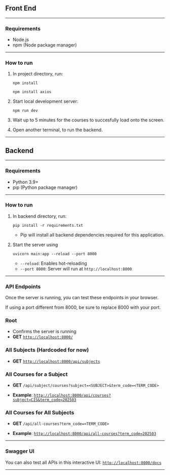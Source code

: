 
## Front End

---

### Requirements

- Node.js
- npm (Node package manager)

---
### How to run 

1. In project directory, run: 
    ```
    npm install
    ```
 
    ```
    npm install axios
    ```
2. Start local development server: 
    ```
    npm run dev
    ```
3. Wait up to 5 minutes for the courses to succesfully load onto the screen.

4. Open another terminal, to run the backend.
 
---


## Backend


---

### Requirements


- Python 3.9+
- pip (Python package manager)

---

### How to run 

1. In backend directory, run: 
    ```
    pip install -r requirements.txt
    ```
   
   - Pip will install all backend dependencies required for this application.


2. Start the server using 
    ```
    uvicorn main:app --reload --port 8000
    ```
   - `--reload`: Enables hot-reloading 
   - `--port 8000`: Server will run at `http://localhost:8000`


---

### API Endpoints

Once the server is running, you can test these endpoints in your browser. 

If using a port different from 8000, be sure to replace 8000 with your port.



###  Root
- Confirms the server is running  
- **GET** [`http://localhost:8000/`](http://localhost:8000/)


###  All Subjects (Hardcoded for now)  
- **GET** [`http://localhost:8000/api/subjects`](http://localhost:8001/api/subjects)



###  All Courses for a Subject  
- **GET** `/api/subject/courses?subject=<SUBJECT>&term_code=<TERM_CODE>`

- **Example**: [`http://localhost:8000/api/courses?subject=CIS&term_code=202503`](http://localhost:8001/api/courses?subject=CIS&term_code=202503)


###  All Courses for All Subjects  

- **GET** `/api/all-courses?term_code=<TERM_CODE>`

- **Example**: [`http://localhost:8000/api/all-courses?term_code=202503`](http://localhost:8001/api/all-courses?term_code=202503)

---

### Swagger UI 
You can also test all APIs in this interactive UI: [`http://localhost:8000/docs`](http://localhost:8000/docs)

---
